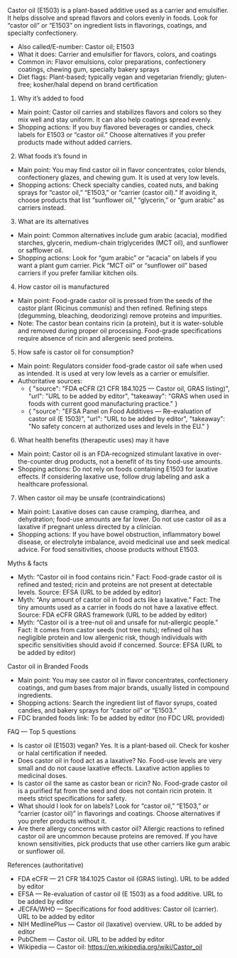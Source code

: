 Castor oil (E1503) is a plant-based additive used as a carrier and emulsifier. It helps dissolve and spread flavors and colors evenly in foods. Look for “castor oil” or “E1503” on ingredient lists in flavorings, coatings, and specialty confectionery.

<!--more-->

- Also called/E-number: Castor oil; E1503
- What it does: Carrier and emulsifier for flavors, colors, and coatings
- Common in: Flavor emulsions, color preparations, confectionery coatings, chewing gum, specialty bakery sprays
- Diet flags: Plant-based; typically vegan and vegetarian friendly; gluten-free; kosher/halal depend on brand certification

1) Why it’s added to food
- Main point: Castor oil carries and stabilizes flavors and colors so they mix well and stay uniform. It can also help coatings spread evenly.
- Shopping actions: If you buy flavored beverages or candies, check labels for E1503 or “castor oil.” Choose alternatives if you prefer products made without added carriers.

2) What foods it’s found in
- Main point: You may find castor oil in flavor concentrates, color blends, confectionery glazes, and chewing gum. It is used at very low levels.
- Shopping actions: Check specialty candies, coated nuts, and baking sprays for “castor oil,” “E1503,” or “carrier (castor oil).” If avoiding it, choose products that list “sunflower oil,” “glycerin,” or “gum arabic” as carriers instead.

3) What are its alternatives
- Main point: Common alternatives include gum arabic (acacia), modified starches, glycerin, medium-chain triglycerides (MCT oil), and sunflower or safflower oil.
- Shopping actions: Look for “gum arabic” or “acacia” on labels if you want a plant gum carrier. Pick “MCT oil” or “sunflower oil” based carriers if you prefer familiar kitchen oils.

4) How castor oil is manufactured
- Main point: Food-grade castor oil is pressed from the seeds of the castor plant (Ricinus communis) and then refined. Refining steps (degumming, bleaching, deodorizing) remove proteins and impurities.
- Note: The castor bean contains ricin (a protein), but it is water-soluble and removed during proper oil processing. Food-grade specifications require absence of ricin and allergenic seed proteins.

5) How safe is castor oil for consumption?
- Main point: Regulators consider food-grade castor oil safe when used as intended. It is used at very low levels as a carrier or emulsifier.
- Authoritative sources:
  - { "source": "FDA eCFR (21 CFR 184.1025 — Castor oil, GRAS listing)", "url": "URL to be added by editor", "takeaway": "GRAS when used in foods with current good manufacturing practice." }
  - { "source": "EFSA Panel on Food Additives — Re-evaluation of castor oil (E 1503)", "url": "URL to be added by editor", "takeaway": "No safety concern at authorized uses and levels in the EU." }

6) What health benefits (therapeutic uses) may it have
- Main point: Castor oil is an FDA-recognized stimulant laxative in over-the-counter drug products, not a benefit of its tiny food-use amounts.
- Shopping actions: Do not rely on foods containing E1503 for laxative effects. If considering laxative use, follow drug labeling and ask a healthcare professional.

7) When castor oil may be unsafe (contraindications)
- Main point: Laxative doses can cause cramping, diarrhea, and dehydration; food-use amounts are far lower. Do not use castor oil as a laxative if pregnant unless directed by a clinician.
- Shopping actions: If you have bowel obstruction, inflammatory bowel disease, or electrolyte imbalance, avoid medicinal use and seek medical advice. For food sensitivities, choose products without E1503.

Myths & facts
- Myth: “Castor oil in food contains ricin.” Fact: Food-grade castor oil is refined and tested; ricin and proteins are not present at detectable levels. Source: EFSA (URL to be added by editor)
- Myth: “Any amount of castor oil in food acts like a laxative.” Fact: The tiny amounts used as a carrier in foods do not have a laxative effect. Source: FDA eCFR GRAS framework (URL to be added by editor)
- Myth: “Castor oil is a tree-nut oil and unsafe for nut-allergic people.” Fact: It comes from castor seeds (not tree nuts); refined oil has negligible protein and low allergenic risk, though individuals with specific sensitivities should avoid if concerned. Source: EFSA (URL to be added by editor)

Castor oil in Branded Foods
- Main point: You may see castor oil in flavor concentrates, confectionery coatings, and gum bases from major brands, usually listed in compound ingredients.
- Shopping actions: Search the ingredient list of flavor syrups, coated candies, and bakery sprays for “castor oil” or “E1503.”
- FDC branded foods link: To be added by editor (no FDC URL provided)

FAQ — Top 5 questions
- Is castor oil (E1503) vegan? Yes. It is a plant-based oil. Check for kosher or halal certification if needed.
- Does castor oil in food act as a laxative? No. Food-use levels are very small and do not cause laxative effects. Laxative action applies to medicinal doses.
- Is castor oil the same as castor bean or ricin? No. Food-grade castor oil is a purified fat from the seed and does not contain ricin protein. It meets strict specifications for safety.
- What should I look for on labels? Look for “castor oil,” “E1503,” or “carrier (castor oil)” in flavorings and coatings. Choose alternatives if you prefer products without it.
- Are there allergy concerns with castor oil? Allergic reactions to refined castor oil are uncommon because proteins are removed. If you have known sensitivities, pick products that use other carriers like gum arabic or sunflower oil.

References (authoritative)
- FDA eCFR — 21 CFR 184.1025 Castor oil (GRAS listing). URL to be added by editor
- EFSA — Re-evaluation of castor oil (E 1503) as a food additive. URL to be added by editor
- JECFA/WHO — Specifications for food additives: Castor oil (carrier). URL to be added by editor
- NIH MedlinePlus — Castor oil (laxative) overview. URL to be added by editor
- PubChem — Castor oil. URL to be added by editor
- Wikipedia — Castor oil: https://en.wikipedia.org/wiki/Castor_oil
